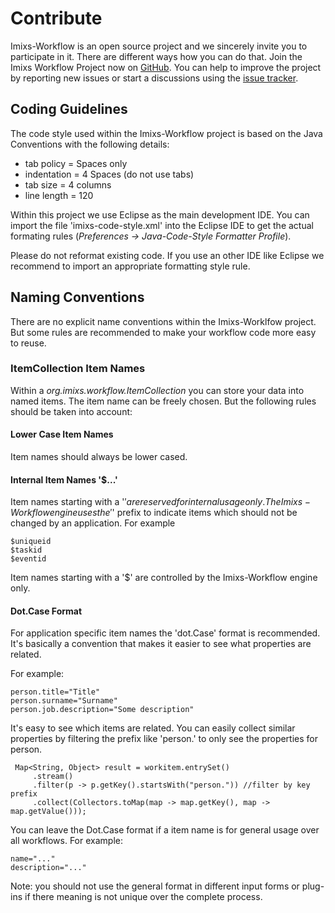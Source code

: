 # Contribute

Imixs-Workflow is an open source project and we sincerely invite you to participate in it. There are different ways how you can do that. Join the Imixs Workflow Project now on [GitHub](https://github.com/imixs/imixs-workflow). You can help to improve the project by reporting new issues or start a discussions using the 
[issue tracker](https://github.com/imixs/imixs-workflow/issues).


## Coding Guidelines

The code style used within the Imixs-Workflow project is based on the Java Conventions with the following details: 

- tab policy = Spaces only
- indentation = 4 Spaces (do not use tabs)
- tab size = 4 columns
- line length = 120

Within this project we use Eclipse as the main development IDE. You can import the file 'imixs-code-style.xml' into the Eclipse IDE to get the actual formating rules (_Preferences -> Java-Code-Style Formatter Profile_).

Please do not reformat existing code. If you use an other IDE like Eclipse we recommend to import an appropriate formatting style rule. 


## Naming Conventions

There are no explicit name conventions within the Imixs-Worklfow project. But some rules are recommended to make your workflow code more easy to reuse. 

### ItemCollection Item Names

Within a _org.imixs.workflow.ItemCollection_ you can store your data into named items. The item name can be freely chosen. But the following rules should be taken into account:

#### Lower Case Item Names
Item names should always be lower cased. 

#### Internal Item Names '$...'
Item names starting with a '$' are reserved for internal usage only. The Imixs-Workflow engine uses the '$' prefix to indicate items which should not be changed by an application. For example 

	$uniqueid
	$taskid
	$eventid

Item names starting with a '$' are controlled by the Imixs-Workflow engine only. 

#### Dot.Case Format

For application specific item names the 'dot.Case' format is recommended. It's basically a convention that makes it easier to see what properties are related.

For example:

	person.title="Title" 
	person.surname="Surname" 
	person.job.description="Some description"

It's easy to see which items are related. You can easily collect similar properties by filtering the prefix like 'person.' to only see the properties for person. 

	 Map<String, Object> result = workitem.entrySet()
         .stream()
         .filter(p -> p.getKey().startsWith("person.")) //filter by key prefix
         .collect(Collectors.toMap(map -> map.getKey(), map -> map.getValue()));
         

You can leave the Dot.Case format if a item name is for general usage over all workflows. For example:

	name="..."
	description="..."
	
Note: you should not use the general format in different input forms or plug-ins if there meaning is not unique over the complete process.



